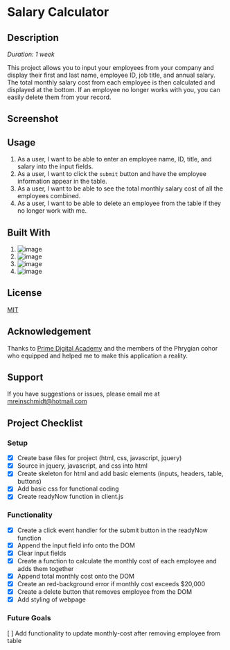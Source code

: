 # Salary Calculator

## Description

*Duration: 1 week*

This project allows you to input your employees from your company and display their first and last name, employee ID, job title, and annual salary. The total monthly salary cost from each employee is then calculated and displayed at the bottom. If an employee no longer works with you, you can easily delete them from your record. 

## Screenshot 

## Usage

1. As a user, I want to be able to enter an employee name, ID, title, and salary into the input fields. 
2. As a user, I want to click the `submit` button and have the employee information appear in the table.
3. As a user, I want to be able to see the total monthly salary cost of all the employees combined.
4. As a user, I want to be able to delete an employee from the table if they no longer work with me. 
   
## Built With
1. ![image](https://img.shields.io/badge/HTML5-E34F26?style=for-the-badge&logo=html5&logoColor=white)
2. ![image](https://img.shields.io/badge/CSS3-1572B6?style=for-the-badge&logo=css3&logoColor=white)
3. ![image](https://img.shields.io/badge/JavaScript-323330?style=for-the-badge&logo=javascript&logoColor=F7DF1E)
4. ![image](https://img.shields.io/badge/jQuery-0769AD?style=for-the-badge&logo=jquery&logoColor=white)

## License 

[MIT](https://choosealicense.com/licenses/mit/)

## Acknowledgement 

Thanks to [Prime Digital Academy](https://www.primeacademy.io/) and the members of the Phrygian cohor
who equipped and helped me to make this application a reality. 

## Support 

If you have suggestions or issues, please email me at [mreinschmidt@hotmail.com](mailto:mreinschmidt@hotmail.com)

## Project Checklist
### Setup 
- [X] Create base files for project (html, css, javascript, jquery)
- [X] Source in jquery, javascript, and css into html
- [X] Create skeleton for html and add basic elements (inputs, headers, table, buttons)
- [X] Add basic css for functional coding
- [X] Create readyNow function in client.js

### Functionality
- [X] Create a click event handler for the submit button in the readyNow function
- [X] Append the input field info onto the DOM
- [X] Clear input fields
- [X] Create a function to calculate the monthly cost of each employee and adds them together
- [X] Append total monthly cost onto the DOM
- [X] Create an red-background error if monthly cost exceeds $20,000
- [X] Create a delete button that removes employee from the DOM
- [X] Add styling of webpage

### Future Goals
[ ] Add functionality to update monthly-cost after removing employee from table

